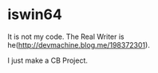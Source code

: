iswin64
=======
It is not my code. The Real Writer is he(http://devmachine.blog.me/198372301).

I just make a CB Project.
